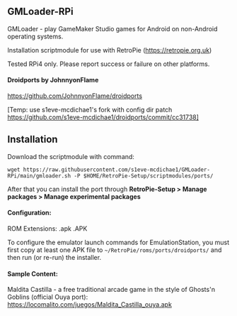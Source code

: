 ## GMLoader-RPi

GMLoader - play GameMaker Studio games for Android on non-Android operating systems.

Installation scriptmodule for use with RetroPie (https://retropie.org.uk)

Tested RPi4 only. Please report success or failure on other platforms.

#### Droidports by JohnnyonFlame
https://github.com/JohnnyonFlame/droidports

[Temp: use s1eve-mcdichae1's fork with config dir patch https://github.com/s1eve-mcdichae1/droidports/commit/cc31738]

## Installation
Download the scriptmodule with command:

    wget https://raw.githubusercontent.com/s1eve-mcdichae1/GMLoader-RPi/main/gmloader.sh -P $HOME/RetroPie-Setup/scriptmodules/ports/

After that you can install the port through **RetroPie-Setup > Manage packages > Manage experimental packages**

#### Configuration:
ROM Extensions: .apk .APK

To configure the emulator launch commands for EmulationStation, you must first copy at least one APK file to `~/RetroPie/roms/ports/droidports/` and then run (or re-run) the installer.

#### Sample Content:
Maldita Castilla - a free traditional arcade game in the style of Ghosts'n Goblins (official Ouya port): https://locomalito.com/juegos/Maldita_Castilla_ouya.apk
